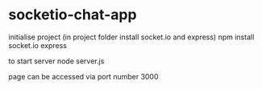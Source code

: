 # socketio-chat-app

initialise project
 (in project folder install socket.io and express)
   npm install socket.io express

to start server
  node server.js

page can be accessed via port number 3000
